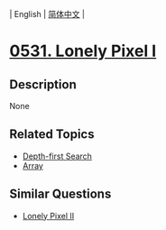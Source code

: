 
| English | [简体中文](README.md) |
# [0531. Lonely Pixel I](https://leetcode-cn.com/problems/lonely-pixel-i/)
## Description
None
## Related Topics
- [Depth-first Search](https://leetcode-cn.com/tag/depth-first-search)
- [Array](https://leetcode-cn.com/tag/array)
## Similar Questions
- [Lonely Pixel II](../lonely-pixel-ii/README_EN.md)
